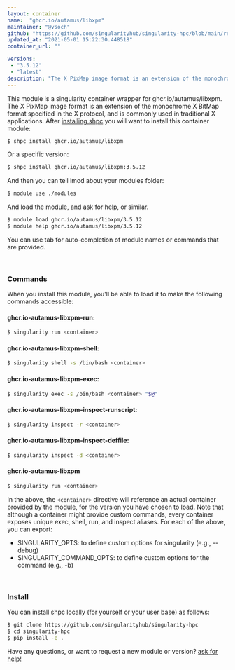 ```yaml
---
layout: container
name:  "ghcr.io/autamus/libxpm"
maintainer: "@vsoch"
github: "https://github.com/singularityhub/singularity-hpc/blob/main/registry/ghcr.io/autamus/libxpm/container.yaml"
updated_at: "2021-05-01 15:22:30.448518"
container_url: ""

versions:
 - "3.5.12"
 - "latest"
description: "The X PixMap image format is an extension of the monochrome X BitMap format specified in the X protocol, and is commonly used in traditional X applications."
---
```


This module is a singularity container wrapper for ghcr.io/autamus/libxpm.
The X PixMap image format is an extension of the monochrome X BitMap format specified in the X protocol, and is commonly used in traditional X applications.
After [installing shpc](#install) you will want to install this container module:

```bash
$ shpc install ghcr.io/autamus/libxpm
```

Or a specific version:

```bash
$ shpc install ghcr.io/autamus/libxpm:3.5.12
```

And then you can tell lmod about your modules folder:

```bash
$ module use ./modules
```

And load the module, and ask for help, or similar.

```bash
$ module load ghcr.io/autamus/libxpm/3.5.12
$ module help ghcr.io/autamus/libxpm/3.5.12
```

You can use tab for auto-completion of module names or commands that are provided.

<br>

### Commands

When you install this module, you'll be able to load it to make the following commands accessible:

#### ghcr.io-autamus-libxpm-run:

```bash
$ singularity run <container>
```

#### ghcr.io-autamus-libxpm-shell:

```bash
$ singularity shell -s /bin/bash <container>
```

#### ghcr.io-autamus-libxpm-exec:

```bash
$ singularity exec -s /bin/bash <container> "$@"
```

#### ghcr.io-autamus-libxpm-inspect-runscript:

```bash
$ singularity inspect -r <container>
```

#### ghcr.io-autamus-libxpm-inspect-deffile:

```bash
$ singularity inspect -d <container>
```



#### ghcr.io-autamus-libxpm

```bash
$ singularity run <container>
```


In the above, the `<container>` directive will reference an actual container provided
by the module, for the version you have chosen to load. Note that although a container
might provide custom commands, every container exposes unique exec, shell, run, and
inspect aliases. For each of the above, you can export:

 - SINGULARITY_OPTS: to define custom options for singularity (e.g., --debug)
 - SINGULARITY_COMMAND_OPTS: to define custom options for the command (e.g., -b)

<br>
  
### Install

You can install shpc locally (for yourself or your user base) as follows:

```bash
$ git clone https://github.com/singularityhub/singularity-hpc
$ cd singularity-hpc
$ pip install -e .
```

Have any questions, or want to request a new module or version? [ask for help!](https://github.com/singularityhub/singularity-hpc/issues)
